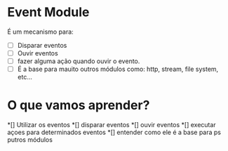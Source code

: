 # Event Module

É um mecanismo para:
*[ ] Disparar eventos
*[ ] Ouvir eventos
*[ ] fazer alguma ação quando ouvir o evento.
*[ ] É a base para mauito outros módulos como: http, stream, file system, etc...

# O que vamos aprender?

*[] Utilizar os eventos
*[] disparar eventos
*[] ouvir eventos
*[] executar açoes para determinados eventos
*[] entender como ele é a base para ps putros módulos 